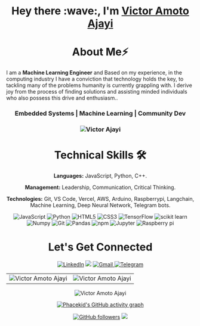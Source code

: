 <!--![](./prof.gif) -->

<h1></h1>
<h1 align="center" >Hey there :wave:, I'm <a href="https://www.linkedin.com/in/phacesystems-50b092147/" target="_blank">Victor Amoto Ajayi</a></h1>
<!-- <img width="20%" align="right"   src="./passport-crop.png" > -->

<h1 align="center">About Me⚡</h1>

I am a **Machine Learning Engineer** and Based on my experience, in the computing industry I have a conviction that technology holds the key, to tackling many of the problems humanity is currently grappling with. I derive joy from the process of finding solutions and assisting minded individuals who also possess this drive and enthusiasm..
 

<h3 align="center"> Embedded Systems | Machine Learning | Community Dev </h3>

<h3><p align="center"> <img src="https://komarev.com/ghpvc/?username=Phacekid" alt="Victor Ajayi" /></p></h3>
   <div align="center">

<h1>Technical Skills 🛠</h1>
   
<b>Languages:</b>	JavaScript, Python, C++.

<b>Management:</b>  Leadership, Communication, Critical Thinking.

<b>Technologies:</b> Git, VS Code, Vercel, AWS, Arduino, Raspberrypi, Langchain, Machine Learning, Deep Neural Network, Telegram bots.


<p align="center"> 
      <!-- <img alt="ReactJs" src="https://img.shields.io/badge/React-20232A?style=for-the-badge&logo=react&logoColor=61DAFB" /> -->
      <img alt="JavaScript" src="https://img.shields.io/badge/javascript-%23323330.svg?&style=for-the-badge&logo=javascript&logoColor=%23F7DF1E" />
    <img alt="Python" src="https://img.shields.io/badge/python-%2314354C.svg?style=for-the-badge&logo=python&logoColor=white"/>
   <img alt="HTML5" src="https://img.shields.io/badge/html5-%23E34F26.svg?&style=for-the-badge&logo=html5&logoColor=white" />
    <img alt="CSS3" src="https://img.shields.io/badge/css3-%231572B6.svg?&style=for-the-badge&logo=css3&logoColor=white" />
    <img alt="TensorFlow" src="https://img.shields.io/badge/TensorFlow-FF6F00?style=for-the-badge&logo=TensorFlow&logoColor=white" />
    <img alt="scikit learn" src="https://img.shields.io/badge/scikit_learn-F7931E?style=for-the-badge&logo=scikit-learn&logoColor=white" />  
    <img alt="Numpy" src="https://img.shields.io/badge/Numpy-777BB4?style=for-the-badge&logo=numpy&logoColor=white" />
  <img alt="Git" src="https://img.shields.io/badge/Git-F05032?style=for-the-badge&logo=git&logoColor=white" />
    <img alt="Pandas" src="https://img.shields.io/badge/Pandas-2C2D72?style=for-the-badge&logo=pandas&logoColor=white" />
    <img alt="npm" src="https://img.shields.io/badge/npm-CB3837?style=for-the-badge&logo=npm&logoColor=white" />
   <img alt="Jupyter" src="https://img.shields.io/badge/Jupyter-F37626.svg?&style=for-the-badge&logo=Jupyter&logoColor=white" />
      <img alt="Raspberry pi" src="https://img.shields.io/badge/Raspberry_Pi-0078D4?style=for-the-badge&logo=next.js&logoColor=white" />


</p>



 <h1 align="center">Let's Get Connected</h1>

<div align="center">


<a  href="https://www.linkedin.com/in/phacesystems-50b092147/" target="_blank"><img alt="LinkedIn" src="https://img.shields.io/badge/linkedin%20-%230077B5.svg?&style=for-the-badge&logo=linkedin&logoColor=white" /></a>
<a href="https://twitter.com/Victor_Ajayi_" target="_blank"><img src="https://img.shields.io/badge/twitter-%2300acee.svg?&style=for-the-badge&logo=twitter&logoColor=white&alt=twitter" /></a>
<a href="mailto:phacevictor@gmail.com"><img  alt="Gmail" src="https://img.shields.io/badge/Gmail-D14836?style=for-the-badge&logo=gmail&logoColor=white" />
<a  href="https://t.me/PhaceSys"><img alt=" Telegram" src="https://img.shields.io/badge/Telegram-2CA5E0?style=for-the-badge&logo=telegram&logoColor=white"></a>

   
</div>   
   
 <table>
  <tr>
   
<td><img src="https://github-readme-stats.vercel.app/api?username=Phacekid&include_all_commits=true&count_private=true&show_icons=true&line_height=20&title_color=7A7ADB&icon_color=2234AE&text_color=D3D3D3&bg_color=0,000000,130F40" alt="Victor Amoto Ajayi" />
    <td><img src="https://github-readme-stats.vercel.app/api/top-langs?username=Phacekid&show_icons=true&locale=en&layout=compact&title_color=7A7ADB&icon_color=2234AE&text_color=D3D3D3&bg_color=0,000000,130F40" alt="Victor Amoto Ajayi" /></td>
  </tr>
</table>

<div align="center">
<p><img align="center" src="https://github-readme-streak-stats.herokuapp.com/?user=Phacekid&theme=dark" alt="Victor Amoto Ajayi" /></p>
  </div>

 [![Phacekid's GitHub activity graph](https://activity-graph.herokuapp.com/graph?username=Phacekid&theme=xcode)](https://github.com/Phacekid)
   
   

[![GitHub followers](https://img.shields.io/github/followers/Phacekid.svg?style=social&label=Follow)](https://github.com/Phacekid?tab=followers)
![](./prof.gif)
